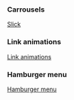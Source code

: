 ### Carrousels 

[Slick](https://kenwheeler.github.io/slick/)

### Link animations 

[Link animations](https://css-irl.info/animating-underlines/)

### Hamburger menu 

[Hamburger menu](https://codepen.io/RubenVP/pen/pZOojm)